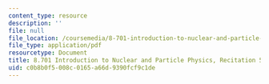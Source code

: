 ```yaml
---
content_type: resource
description: ''
file: null
file_location: /coursemedia/8-701-introduction-to-nuclear-and-particle-physics-fall-2020/c0b8b0f5008c0165a66d9390fcf9c1de_MIT8_701f20_rec5.pdf
file_type: application/pdf
resourcetype: Document
title: 8.701 Introduction to Nuclear and Particle Physics, Recitation 5
uid: c0b8b0f5-008c-0165-a66d-9390fcf9c1de
---
```

